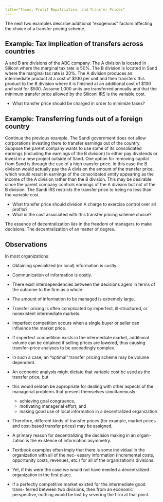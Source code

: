 ```yaml
---
title="Taxes, Profit Repatriation, and Transfer Prices"
---
```


The next two examples describe additional “exogenous” factors affecting the
choice of a transfer pricing scheme.

## Example: Tax implication of transfers across countries

A and B are divisions of the ABC company. The A division is located in Silicon
where the marginal tax rate is 50%. The B division is located in Sand where the
marginal tax rate is 30%. The A division produces an intermediate product at a
cost of $100 per unit and then transfers this product to the B division where
it is finished at an additional cost of $100 and sold for $500. Assume 1,000
units are transferred annually and that the minimum transfer price allowed by
the Siliconi IRS is the variable cost.

- What transfer price should be charged in order to minimize taxes?

## Example: Transferring funds out of a foreign country

Continue the previous example. The Sandi government does not allow corporations
investing there to transfer earnings out of the country. Suppose the parent
company wants to use some of its consolidated earnings (including the earnings
of the B division) to either pay dividends or invest in a new project outside
of Sand. One option for removing capital from Sand is through the use of a high
transfer price. In this case the B division would actually pay the A division
the amount of the transfer price, which would result in earnings of the
consolidated entity appearing as the income of the A division rather than the B
division. This may be desirable since the parent company controls earnings of
the A division but not of the B division. The Sandi IRS restricts the transfer
price to being no less than the variable cost.

- What transfer price should division A charge to exercise control over all profits?
- What is the cost associated with this transfer pricing scheme choice?

The essence of decentralization lies in the freedom of managers to make
decisions. The decentralization of an matter of degree.

## Observations

In most organizations:

- Obtaining specialized (or local) information is costly. 
- Communication of information is costly. 
- There exist interdependencies between the decisions agers in terms of the
  outcome to the firm as a whole. 
- The amount of information to be managed is extremely large.

- Transfer pricing is often complicated by imperfect, ill-structured, or
  nonexistent intermediate markets. 
- Imperfect competition occurs when a single buyer or seller can influence the
  market price.
- If imperfect competition exists in the intermediate market, additional volume
  can be obtained if selling prices are lowered, thus causing transfer-price
  analyses to be exceedingly complex. 
- In such a case, an “optimal” transfer pricing scheme may be volume dependent.

- An economic analysis might dictate that variable cost be used as the transfer
  price, but 
- this would seldom be appropriate for dealing with other aspects of the
  managerial problems that present themselves simultaneously: 
  - achieving goal congruence, 
  - motivating managerial effort, and
  - making good use of local information in a decentralized organization. 

- Therefore, different kinds of transfer prices (for example, market prices and
  cost-based transfer prices) may be assigned. 
- A primary reason for decentralizing the decision making in an organi- zation
  is the existence of information asymmetry. 
- Textbook examples often imply that there is some individual in the
  organization with all of the nec- essary information (incremental costs,
  opportunity costs, revenues, etc.) for all of the organization’s divisions.
- Yet, if this were the case we would not have needed a decentralized
  organization in the first place. 
- If a perfectly competitive market existed for the intermediate good trans-
  ferred between two divisions, then from an economic perspective, nothing
  would be lost by severing the firm at that point.

